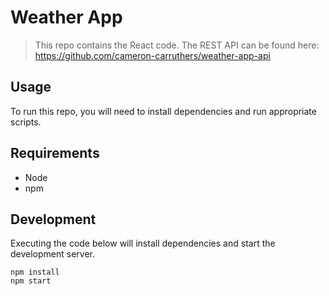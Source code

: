 # Weather App

> This repo contains the React code.  The REST API can be found here: https://github.com/cameron-carruthers/weather-app-api

## Usage

To run this repo, you will need to install dependencies and run appropriate scripts.

## Requirements

- Node
- npm

## Development

Executing the code below will install dependencies and start the development server.

```
npm install
npm start

```
